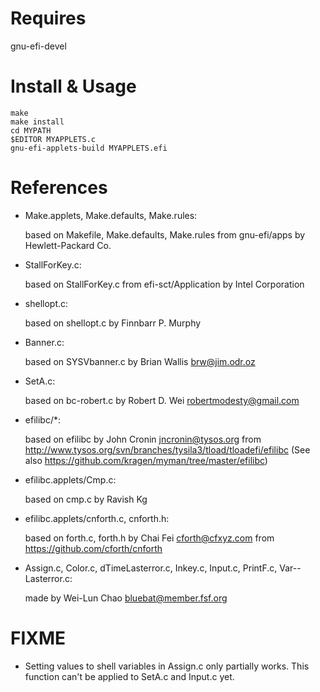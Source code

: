 Requires
========
gnu-efi-devel

Install & Usage
===============
	make
	make install
	cd MYPATH
	$EDITOR MYAPPLETS.c
	gnu-efi-applets-build MYAPPLETS.efi

References
==========
* Make.applets, Make.defaults, Make.rules:

	based on Makefile, Make.defaults, Make.rules from gnu-efi/apps by Hewlett-Packard Co.
* StallForKey.c:

	based on StallForKey.c from efi-sct/Application by Intel Corporation
* shellopt.c:

	based on shellopt.c by Finnbarr P. Murphy
* Banner.c:

	based on SYSVbanner.c by Brian Wallis <brw@jim.odr.oz>
* SetA.c:

	based on bc-robert.c by Robert D. Wei <robertmodesty@gmail.com>
* efilibc/*:

	based on efilibc by John Cronin <jncronin@tysos.org> from
	http://www.tysos.org/svn/branches/tysila3/tload/tloadefi/efilibc
	(See also https://github.com/kragen/myman/tree/master/efilibc)
* efilibc.applets/Cmp.c:

	based on cmp.c by Ravish Kg
* efilibc.applets/cnforth.c, cnforth.h:

	based on forth.c, forth.h by Chai Fei <cforth@cfxyz.com> from https://github.com/cforth/cnforth
* Assign.c, Color.c, dTimeLasterror.c, Inkey.c, Input.c, PrintF.c, Var--Lasterror.c:

	made by Wei-Lun Chao <bluebat@member.fsf.org>

FIXME
=====
* Setting values to shell variables in Assign.c only partially works.
This function can't be applied to SetA.c and Input.c yet.
